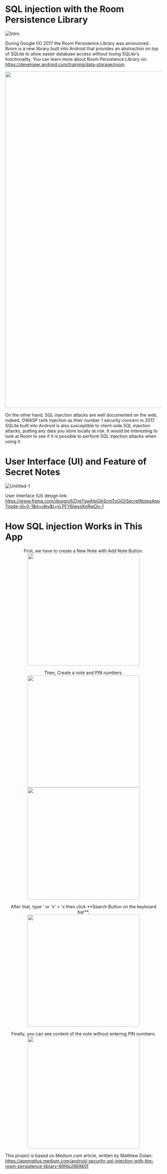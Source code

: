 
  
# SQL injection with the Room Persistence Library

![Intro](https://github.com/hahmadfaiq21/mobile-security/assets/74751720/2bf8a397-f755-4338-803e-12f8f9037c7d)

During Google I/O 2017 the Room Persistence Library was announced. Room is a new library built into Android that provides an abstraction on top of SQLite to allow easier database access without losing SQLite's functionality. You can learn more about Room Persistence Library on:
https://developer.android.com/training/data-storage/room.

<p align="center">
<img src="https://github.com/hahmadfaiq21/mobile-security/assets/74751720/3b9e548e-c8ae-4832-b030-11c46e01bbb4" width="1080">
</p>

On the other hand, SQL injection attacks are well documented on the web, indeed, OWASP rank injection as their number 1 security concern in 2017. 
SQLite built into Android is also susceptible to client-side SQL injection attacks, putting any data you store locally at risk. It would be interesting to look at Room to see if it is possible to perform SQL injection attacks when using it.

# User Interface (UI) and Feature of Secret Notes

![Untitled-1](https://github.com/hahmadfaiq21/mobile-security/assets/74751720/a41d6046-7a54-434f-bb62-757897146ea2)

User Interface (UI) design link: <br>
https://www.figma.com/design/6ZlyeTgwAIpGikScmToGjO/SecretNotesApp?node-id=0-1&m=dev&t=yLPFY6iwxsKoRwOo-1
<br>

# How SQL injection Works in This App
<p align="center">
First, we have to create a New Note with Add Note Button. <br>
<img src="https://github.com/hahmadfaiq21/mobile-security/assets/74751720/3842eba7-596f-4e41-811c-96b4bd4b9a8a" width="360">
</p>
<p align="center">
Then, Create a note and PIN numbers. <br>
<img src="https://github.com/hahmadfaiq21/mobile-security/assets/74751720/7cb5aa24-eac5-4915-b797-193f2b6a6683" width="360">
<img src="https://github.com/hahmadfaiq21/mobile-security/assets/74751720/28860991-aca1-4a80-b4fa-6785d7c0d281" width="360"> <br>
</p>
<p align="center">
After that, type ' or 'x' = 'x then click **Search Button on the keyboard bar**. <br>
<img src="https://github.com/user-attachments/assets/0667b50a-c8ee-43ce-a08b-29786d566d9f" width="360"> <br>
</p>
<p align="center">
Finally, you can see content of the note without entering PIN numbers. <br>
<img src="https://github.com/hahmadfaiq21/mobile-security/assets/74751720/f29ec6ef-2792-4e91-b845-557adc5942a7" width="360"> <br>
</p>

This project is based on Medium.com article, written by Matthew Dolan: <br>
https://appmattus.medium.com/android-security-sql-injection-with-the-room-persistence-library-69f4e286960f


